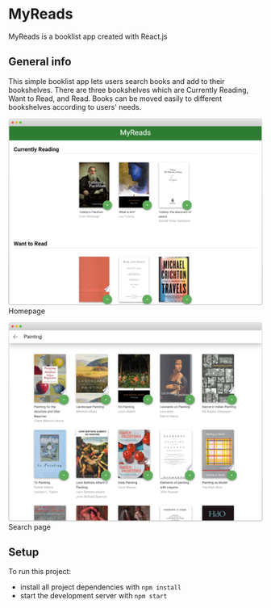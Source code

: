 # MyReads

MyReads is a booklist app created with React.js

## General info

This simple booklist app lets users search books and add to their bookshelves. There are three bookshelves which are Currently Reading, Want to Read, and Read. Books can be moved easily to different bookshelves according to users' needs.

![MyReads screenshot - Homepage](./myreads-screenshot-01.jpg)
Homepage

![MyReads screenshot - Search page](./myreads-screenshot-02.jpg)
Search page

## Setup

To run this project:

- install all project dependencies with `npm install`
- start the development server with `npm start`
